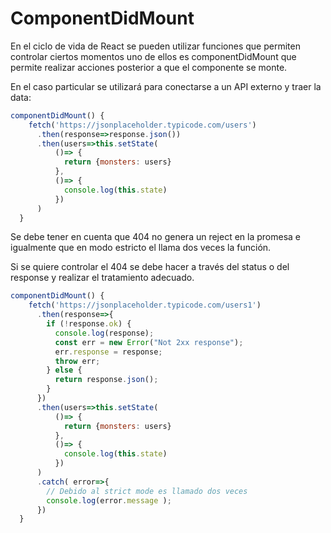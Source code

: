 # ComponentDidMount

En el ciclo de vida de React se pueden utilizar funciones que permiten controlar ciertos momentos uno de ellos es componentDidMount que permite realizar acciones posterior a que el componente se monte.

En el caso particular se utilizará para conectarse a un API externo y traer la data:


```javascript
componentDidMount() {
    fetch('https://jsonplaceholder.typicode.com/users')
      .then(response=>response.json())
      .then(users=>this.setState(
          ()=> {
            return {monsters: users}
          },
          ()=> {
            console.log(this.state)
          })
      )
  }
```

Se debe tener en cuenta que 404 no genera un reject en la promesa e igualmente que en modo estricto el llama dos veces la función.

Si se quiere controlar el 404 se debe hacer a través del status o del response y realizar el tratamiento adecuado.

```javascript
componentDidMount() {
    fetch('https://jsonplaceholder.typicode.com/users1')
      .then(response=>{
        if (!response.ok) {
          console.log(response);
          const err = new Error("Not 2xx response");
          err.response = response;
          throw err;
        } else {
          return response.json();
        }
      })
      .then(users=>this.setState(
          ()=> {
            return {monsters: users}
          },
          ()=> {
            console.log(this.state)
          })
      )
      .catch( error=>{
        // Debido al strict mode es llamado dos veces
        console.log(error.message );
      })
  }
```

